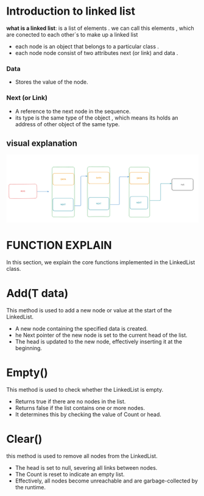# Introduction to linked list 
**what is a linked list**: is a list of elements . we can call this elements <Node> , which are conected to each other`s to make up a linked list 
- each node is an object that belongs to a particular class .
- each node node consist of two attributes next (or link) and data .

  
###  Data
  - Stores the value of the node.
    
### Next (or Link)
   - A reference to the next node in the sequence.
   - its type is the same type of the object , which means its holds an address of other object of the same type.
   
  ## visual explanation 
  ![alt text](https://github.com/yosefther/data-structure-implementation/blob/master/assets/Capture.PNG?raw=true)
# FUNCTION EXPLAIN 
In this section, we explain the core functions implemented in the LinkedList class. 

# Add(T data) 
This method is used to add a new node or value at the start of the LinkedList.
- A new node containing the specified data is created.
- he Next pointer of the new node is set to the current head of the list.
- The head is updated to the new node, effectively inserting it at the beginning.
  
# Empty()
This method is used to check whether the LinkedList is empty.
- Returns true if there are no nodes in the list.
- Returns false if the list contains one or more nodes.
- It determines this by checking the value of Count or head.
  
# Clear()
this method is used to remove all nodes from the LinkedList.
- The head is set to null, severing all links between nodes.
- The Count is reset to indicate an empty list.
- Effectively, all nodes become unreachable and are garbage-collected by the runtime.
